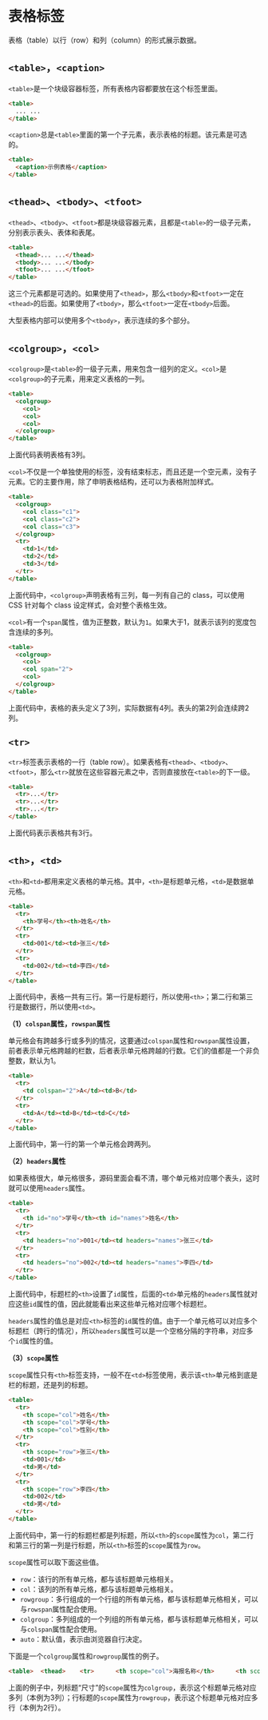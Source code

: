 # 表格标签

表格（table）以行（row）和列（column）的形式展示数据。

## `<table>`，`<caption>`

`<table>`是一个块级容器标签，所有表格内容都要放在这个标签里面。

```html
<table>
  ... ...
</table>
```

`<caption>`总是`<table>`里面的第一个子元素，表示表格的标题。该元素是可选的。

```html
<table>
  <caption>示例表格</caption>
</table>
```

## `<thead>`、`<tbody>`、`<tfoot>`

`<thead>`、`<tbody>`、`<tfoot>`都是块级容器元素，且都是`<table>`的一级子元素，分别表示表头、表体和表尾。

```html
<table>
  <thead>... ...</thead>
  <tbody>... ...</tbody>
  <tfoot>... ...</tfoot>
</table>
```

这三个元素都是可选的。如果使用了`<thead>`，那么`<tbody>`和`<tfoot>`一定在`<thead>`的后面。如果使用了`<tbody>`，那么`<tfoot>`一定在`<tbody>`后面。

大型表格内部可以使用多个`<tbody>`，表示连续的多个部分。

## `<colgroup>`，`<col>`

`<colgroup>`是`<table>`的一级子元素，用来包含一组列的定义。`<col>`是`<colgroup>`的子元素，用来定义表格的一列。

```html
<table>
  <colgroup>
    <col>
    <col>
    <col>
  </colgroup>
</table>
```

上面代码表明表格有3列。

`<col>`不仅是一个单独使用的标签，没有结束标志，而且还是一个空元素，没有子元素。它的主要作用，除了申明表格结构，还可以为表格附加样式。

```html
<table>
  <colgroup>
    <col class="c1">
    <col class="c2">
    <col class="c3">
  </colgroup>
  <tr>
    <td>1</td>
    <td>2</td>
    <td>3</td>
  </tr>
</table>
```

上面代码中，`<colgroup>`声明表格有三列，每一列有自己的 class，可以使用 CSS 针对每个 class 设定样式，会对整个表格生效。

`<col>`有一个`span`属性，值为正整数，默认为`1`。如果大于1，就表示该列的宽度包含连续的多列。

```html
<table>
  <colgroup>
    <col>
    <col span="2">
    <col>
  </colgroup>
</table>
```

上面代码中，表格的表头定义了3列，实际数据有4列。表头的第2列会连续跨2列。

## `<tr>`

`<tr>`标签表示表格的一行（table row）。如果表格有`<thead>`、`<tbody>`、`<tfoot>`，那么`<tr>`就放在这些容器元素之中，否则直接放在`<table>`的下一级。

```html
<table>
  <tr>...</tr>
  <tr>...</tr>
  <tr>...</tr>
</table>
```

上面代码表示表格共有3行。

## `<th>`，`<td>`

`<th>`和`<td>`都用来定义表格的单元格。其中，`<th>`是标题单元格，`<td>`是数据单元格。

```html
<table>
  <tr>
    <th>学号</th><th>姓名</th>
  </tr>
  <tr>
    <td>001</td><td>张三</td>
  </tr>
  <tr>
    <td>002</td><td>李四</td>
  </tr>
</table>
```

上面代码中，表格一共有三行。第一行是标题行，所以使用`<th>`；第二行和第三行是数据行，所以使用`<td>`。

**（1）`colspan`属性，`rowspan`属性**

单元格会有跨越多行或多列的情况，这要通过`colspan`属性和`rowspan`属性设置，前者表示单元格跨越的栏数，后者表示单元格跨越的行数。它们的值都是一个非负整数，默认为1。

```html
<table>
  <tr>
    <td colspan="2">A</td><td>B</td>
  </tr>
  <tr>
    <td>A</td><td>B</td><td>C</td>
  </tr>
</table>
```

上面代码中，第一行的第一个单元格会跨两列。

**（2）`headers`属性**

如果表格很大，单元格很多，源码里面会看不清，哪个单元格对应哪个表头，这时就可以使用`headers`属性。

```html
<table>
  <tr>
    <th id="no">学号</th><th id="names">姓名</th>
  </tr>
  <tr>
    <td headers="no">001</td><td headers="names">张三</td>
  </tr>
  <tr>
    <td headers="no">002</td><td headers="names">李四</td>
  </tr>
</table>
```

上面代码中，标题栏的`<th>`设置了`id`属性，后面的`<td>`单元格的`headers`属性就对应这些`id`属性的值，因此就能看出来这些单元格对应哪个标题栏。

`headers`属性的值总是对应`<th>`标签的`id`属性的值。由于一个单元格可以对应多个标题栏（跨行的情况），所以`headers`属性可以是一个空格分隔的字符串，对应多个`id`属性的值。

**（3）`scope`属性**

`scope`属性只有`<th>`标签支持，一般不在`<td>`标签使用，表示该`<th>`单元格到底是栏的标题，还是列的标题。

```html
<table>
  <tr>
    <th scope="col">姓名</th>
    <th scope="col">学号</th>
    <th scope="col">性别</th>
  </tr>
  <tr>
    <th scope="row">张三</th>
    <td>001</td>
    <td>男</td>
  </tr>
  <tr>
    <th scope="row">李四</th>
    <td>002</td>
    <td>男</td>
  </tr>
</table>
```

上面代码中，第一行的标题栏都是列标题，所以`<th>`的`scope`属性为`col`，第二行和第三行的第一列是行标题，所以`<th>`标签的`scope`属性为`row`。

`scope`属性可以取下面这些值。

- `row`：该行的所有单元格，都与该标题单元格相关。
- `col`：该列的所有单元格，都与该标题单元格相关。
- `rowgroup`：多行组成的一个行组的所有单元格，都与该标题单元格相关，可以与`rowspan`属性配合使用。
- `colgroup`：多列组成的一个列组的所有单元格，都与该标题单元格相关，可以与`colspan`属性配合使用。
- `auto`：默认值，表示由浏览器自行决定。

下面是一个`colgroup`属性和`rowgroup`属性的例子。

```html
<table>  <thead>    <tr>      <th scope="col">海报名称</th>      <th scope="col">颜色</th>      <th colspan="3" scope="colgroup">尺寸</th>    </tr>  </thead>  <tbody>    <tr>      <th rowspan="3" scope="rowgroup">Zodiac</th>      <th scope="row">Full color</th>      <td>A2</td>      <td>A3</td>      <td>A4</td>    </tr>    <tr>      <th scope="row">Black and white</th>      <td>A1</td>      <td>A2</td>      <td>A3</td>    </tr>    <tr>      <th scope="row">Sepia</th>      <td>A3</td>      <td>A4</td>      <td>A5</td>    </tr>  </tbody></table>
```

上面的例子中，列标题“尺寸”的`scope`属性为`colgroup`，表示这个标题单元格对应多列（本例为3列）；行标题的`scope`属性为`rowgroup`，表示这个标题单元格对应多行（本例为2行）。

